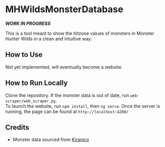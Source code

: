 # MHWildsMonsterDatabase

***WORK IN PROGRESS***

This is a tool meant to show the hitzone values of monsters in Monster Hunter Wilds in a clean and intuitive way.

## How to Use
Not yet implemented, will eventually become a website.

## How to Run Locally
Clone the repository.
If the monster data is out of date, run `web-scraper/web_scraper.py`.\
To launch the website, run `npm install`, then `ng serve`. 
Once the server is running, the page can be found at `http://localhost:4200/`

## Credits
* Monster data sourced from [Kiranico](https://mhwilds.kiranico.com/data/monsters)
